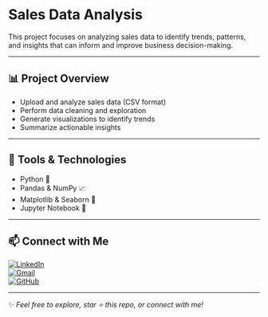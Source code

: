 # Sales Data Analysis

This project focuses on analyzing sales data to identify trends, patterns, and insights that can inform and improve business decision-making.

---

## 📊 Project Overview
- Upload and analyze sales data (CSV format)
- Perform data cleaning and exploration
- Generate visualizations to identify trends
- Summarize actionable insights

---

## 🔧 Tools & Technologies
- Python 🐍  
- Pandas & NumPy 📈  
- Matplotlib & Seaborn 🎨  
- Jupyter Notebook 📓  

---

## 📫 Connect with Me  

[![LinkedIn](https://img.shields.io/badge/LinkedIn-0077B5?style=for-the-badge&logo=linkedin&logoColor=white)](https://linkedin.com/in/nayab-ilyas-195b46190)  
[![Gmail](https://img.shields.io/badge/Email-D14836?style=for-the-badge&logo=gmail&logoColor=white)](mailto:nayabilyasofficial@gmail.com)  
[![GitHub](https://img.shields.io/badge/GitHub-100000?style=for-the-badge&logo=github&logoColor=white)](https://github.com/nayab-datascience)  

---

✨ *Feel free to explore, star ⭐ this repo, or connect with me!*  
